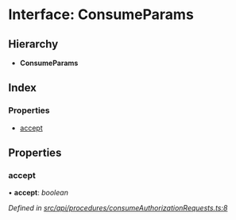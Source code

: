 # Interface: ConsumeParams

## Hierarchy

* **ConsumeParams**

## Index

### Properties

* [accept](api_procedures.consumeparams.md#accept)

## Properties

###  accept

• **accept**: *boolean*

*Defined in [src/api/procedures/consumeAuthorizationRequests.ts:8](https://github.com/PolymathNetwork/polymesh-sdk/blob/d7c2770/src/api/procedures/consumeAuthorizationRequests.ts#L8)*
